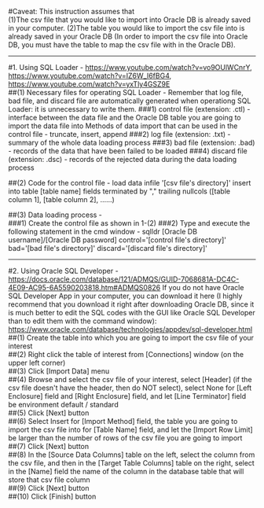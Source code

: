 #Caveat: This instruction assumes that  
  (1)The csv file that you would like to import into Oracle DB is already saved in your computer.
  (2)The table you would like to import the csv file into is already saved in your Oracle DB (In order to import the csv file into
     Oracle DB, you must have the table to map the csv file with in the Oracle DB).    

----
#1. Using SQL Loader - https://www.youtube.com/watch?v=vo9OUlWCnrY, https://www.youtube.com/watch?v=IZ6W_I6fBG4,
   https://www.youtube.com/watch?v=yxTly4GSZ9E    
  ##(1) Necessary files for operating SQL Loader - Remember that log file, bad file, and discard file are automatically generated 
      when operationg SQL Loader: it is unnecessary to write them.
    ###1) control file (extension: .ctl) - interface between the data file and the Oracle DB table you are going to import the data file into
       Methods of data import that can be used in the control file - truncate, insert, append
    ###2) log file (extension: .txt) - summary of the whole data loading process
    ###3) bad file (extension: .bad) - records of the data that have been failed to be loaded
    ###4) discard file (extension: .dsc) - records of the rejected data during the data loading process
    
  ##(2) Code for the control file - 
      load data
      infile '[csv file's directory]'
      insert into table [table name]
      fields terminated by ","
      trailing nullcols
      ([table column 1], [table column 2], ......)
      
  ##(3) Data loading process -     
    ###1) Create the control file as shown in 1-(2)
    ###2) Type and execute the following statement in the cmd window -
      sqlldr [Oracle DB username]/[Oracle DB password] control='[control file's directory]' bad='[bad file's directory]' discard='[discard file's directory]'
         
----  
#2. Using Oracle SQL Developer - https://docs.oracle.com/database/121/ADMQS/GUID-7068681A-DC4C-4E09-AC95-6A5590203818.htm#ADMQS0826
  If you do not have Oracle SQL Developer App in your computer, you can download it here (I highly recommend that you
  download it right after downloading Oracle DB, since it is much better to edit the SQL codes with the GUI like Oracle SQL Developer
  than to edit them with the command window):
  https://www.oracle.com/database/technologies/appdev/sql-developer.html    
  ##(1) Create the table into which you are going to import the csv file of your interest    
  ##(2) Right click the table of interest from [Connections] window (on the upper left corner)    
  ##(3) Click [Import Data] menu    
  ##(4) Browse and select the csv file of your interest, select [Header]
  (if the csv file doesn't have the header, then do NOT select), select None for [Left Enclosure] field and [Right Enclosure] field,
  and let [Line Terminator] field be environment default / standard    
  ##(5) Click [Next] button    
  ##(6) Select Insert for [Import Method] field, the table you are going to import the csv file into for [Table Name] field,
  and let the [Import Row Limit] be larger than the number of rows of the csv file you are going to import    
  ##(7) Click [Next] button    
  ##(8) In the [Source Data Columns] table on the left, select the column from the csv file, and then in the [Target Table Columns] table on the right, select in the [Name] field the name of the column in the database table that will store that csv file column    
  ##(9) Click [Next] button    
  ##(10) Click [Finish] button
